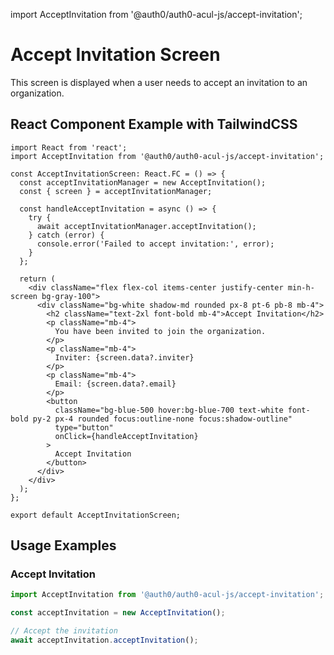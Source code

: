 import AcceptInvitation from '@auth0/auth0-acul-js/accept-invitation';

# Accept Invitation Screen

This screen is displayed when a user needs to accept an invitation to an organization.

## React Component Example with TailwindCSS

```tsx
import React from 'react';
import AcceptInvitation from '@auth0/auth0-acul-js/accept-invitation';

const AcceptInvitationScreen: React.FC = () => {
  const acceptInvitationManager = new AcceptInvitation();
  const { screen } = acceptInvitationManager;

  const handleAcceptInvitation = async () => {
    try {
      await acceptInvitationManager.acceptInvitation();
    } catch (error) {
      console.error('Failed to accept invitation:', error);
    }
  };

  return (
    <div className="flex flex-col items-center justify-center min-h-screen bg-gray-100">
      <div className="bg-white shadow-md rounded px-8 pt-6 pb-8 mb-4">
        <h2 className="text-2xl font-bold mb-4">Accept Invitation</h2>
        <p className="mb-4">
          You have been invited to join the organization.
        </p>
        <p className="mb-4">
          Inviter: {screen.data?.inviter}
        </p>
        <p className="mb-4">
          Email: {screen.data?.email}
        </p>
        <button
          className="bg-blue-500 hover:bg-blue-700 text-white font-bold py-2 px-4 rounded focus:outline-none focus:shadow-outline"
          type="button"
          onClick={handleAcceptInvitation}
        >
          Accept Invitation
        </button>
      </div>
    </div>
  );
};

export default AcceptInvitationScreen;
```

## Usage Examples

### Accept Invitation

```typescript
import AcceptInvitation from '@auth0/auth0-acul-js/accept-invitation';

const acceptInvitation = new AcceptInvitation();

// Accept the invitation
await acceptInvitation.acceptInvitation();
```